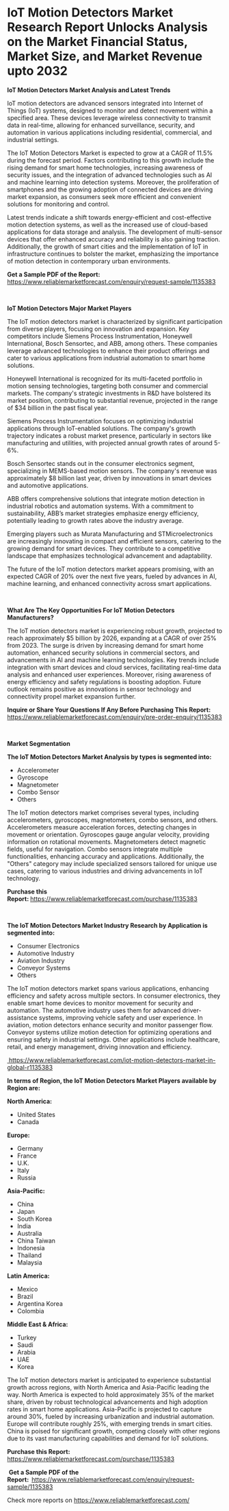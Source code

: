 <p><h1>IoT Motion Detectors Market Research Report Unlocks Analysis on the Market Financial Status, Market Size, and Market Revenue upto 2032</h1></p><p><strong>IoT Motion Detectors Market Analysis and Latest Trends</strong></p>
<p><p>IoT motion detectors are advanced sensors integrated into Internet of Things (IoT) systems, designed to monitor and detect movement within a specified area. These devices leverage wireless connectivity to transmit data in real-time, allowing for enhanced surveillance, security, and automation in various applications including residential, commercial, and industrial settings. </p><p>The IoT Motion Detectors Market is expected to grow at a CAGR of 11.5% during the forecast period. Factors contributing to this growth include the rising demand for smart home technologies, increasing awareness of security issues, and the integration of advanced technologies such as AI and machine learning into detection systems. Moreover, the proliferation of smartphones and the growing adoption of connected devices are driving market expansion, as consumers seek more efficient and convenient solutions for monitoring and control. </p><p>Latest trends indicate a shift towards energy-efficient and cost-effective motion detection systems, as well as the increased use of cloud-based applications for data storage and analysis. The development of multi-sensor devices that offer enhanced accuracy and reliability is also gaining traction. Additionally, the growth of smart cities and the implementation of IoT in infrastructure continues to bolster the market, emphasizing the importance of motion detection in contemporary urban environments.</p></p>
<p><strong>Get a Sample PDF of the Report:&nbsp;</strong> <a href="https://www.reliablemarketforecast.com/enquiry/request-sample/1135383?utm_campaign=2726&utm_medium=2&utm_source=Github&utm_content=ia&utm_term=25032025&utm_id=iot-motion-detectors">https://www.reliablemarketforecast.com/enquiry/request-sample/1135383</a></p>
<p>&nbsp;</p>
<p><strong>IoT Motion Detectors Major Market Players</strong></p>
<p><p>The IoT motion detectors market is characterized by significant participation from diverse players, focusing on innovation and expansion. Key competitors include Siemens Process Instrumentation, Honeywell International, Bosch Sensortec, and ABB, among others. These companies leverage advanced technologies to enhance their product offerings and cater to various applications from industrial automation to smart home solutions.</p><p>Honeywell International is recognized for its multi-faceted portfolio in motion sensing technologies, targeting both consumer and commercial markets. The company's strategic investments in R&D have bolstered its market position, contributing to substantial revenue, projected in the range of $34 billion in the past fiscal year.</p><p>Siemens Process Instrumentation focuses on optimizing industrial applications through IoT-enabled solutions. The company's growth trajectory indicates a robust market presence, particularly in sectors like manufacturing and utilities, with projected annual growth rates of around 5-6%.</p><p>Bosch Sensortec stands out in the consumer electronics segment, specializing in MEMS-based motion sensors. The company's revenue was approximately $8 billion last year, driven by innovations in smart devices and automotive applications.</p><p>ABB offers comprehensive solutions that integrate motion detection in industrial robotics and automation systems. With a commitment to sustainability, ABB’s market strategies emphasize energy efficiency, potentially leading to growth rates above the industry average.</p><p>Emerging players such as Murata Manufacturing and STMicroelectronics are increasingly innovating in compact and efficient sensors, catering to the growing demand for smart devices. They contribute to a competitive landscape that emphasizes technological advancement and adaptability.</p><p>The future of the IoT motion detectors market appears promising, with an expected CAGR of 20% over the next five years, fueled by advances in AI, machine learning, and enhanced connectivity across smart applications.</p></p>
<p>&nbsp;</p>
<p><strong>What Are The Key Opportunities For IoT Motion Detectors Manufacturers?</strong></p>
<p><p>The IoT motion detectors market is experiencing robust growth, projected to reach approximately $5 billion by 2026, expanding at a CAGR of over 25% from 2023. The surge is driven by increasing demand for smart home automation, enhanced security solutions in commercial sectors, and advancements in AI and machine learning technologies. Key trends include integration with smart devices and cloud services, facilitating real-time data analysis and enhanced user experiences. Moreover, rising awareness of energy efficiency and safety regulations is boosting adoption. Future outlook remains positive as innovations in sensor technology and connectivity propel market expansion further.</p></p>
<p><strong>Inquire or Share Your Questions If Any Before Purchasing This Report:</strong> <a href="https://www.reliablemarketforecast.com/enquiry/pre-order-enquiry/1135383?utm_campaign=2726&utm_medium=2&utm_source=Github&utm_content=ia&utm_term=25032025&utm_id=iot-motion-detectors">https://www.reliablemarketforecast.com/enquiry/pre-order-enquiry/1135383</a></p>
<p>&nbsp;</p>
<p><strong>Market Segmentation</strong></p>
<p><strong>The IoT Motion Detectors Market Analysis by types is segmented into:</strong></p>
<p><ul><li>Accelerometer</li><li>Gyroscope</li><li>Magnetometer</li><li>Combo Sensor</li><li>Others</li></ul></p>
<p><p>The IoT motion detectors market comprises several types, including accelerometers, gyroscopes, magnetometers, combo sensors, and others. Accelerometers measure acceleration forces, detecting changes in movement or orientation. Gyroscopes gauge angular velocity, providing information on rotational movements. Magnetometers detect magnetic fields, useful for navigation. Combo sensors integrate multiple functionalities, enhancing accuracy and applications. Additionally, the "Others" category may include specialized sensors tailored for unique use cases, catering to various industries and driving advancements in IoT technology.</p></p>
<p><strong>Purchase this Report:&nbsp;</strong><a href="https://www.reliablemarketforecast.com/purchase/1135383?utm_campaign=2726&utm_medium=2&utm_source=Github&utm_content=ia&utm_term=25032025&utm_id=iot-motion-detectors">https://www.reliablemarketforecast.com/purchase/1135383</a></p>
<p>&nbsp;</p>
<p><strong>The IoT Motion Detectors Market Industry Research by Application is segmented into:</strong></p>
<p><ul><li>Consumer Electronics</li><li>Automotive Industry</li><li>Aviation Industry</li><li>Conveyor Systems</li><li>Others</li></ul></p>
<p><p>The IoT motion detectors market spans various applications, enhancing efficiency and safety across multiple sectors. In consumer electronics, they enable smart home devices to monitor movement for security and automation. The automotive industry uses them for advanced driver-assistance systems, improving vehicle safety and user experience. In aviation, motion detectors enhance security and monitor passenger flow. Conveyor systems utilize motion detection for optimizing operations and ensuring safety in industrial settings. Other applications include healthcare, retail, and energy management, driving innovation and efficiency.</p></p>
<p><a href="https://www.reliablemarketforecast.com/iot-motion-detectors-market-in-global-r1135383?utm_campaign=2726&utm_medium=2&utm_source=Github&utm_content=ia&utm_term=25032025&utm_id=iot-motion-detectors">&nbsp;https://www.reliablemarketforecast.com/iot-motion-detectors-market-in-global-r1135383</a></p>
<p><strong>In terms of Region, the IoT Motion Detectors Market Players available by Region are:</strong></p>
<p>
    <p> <strong> North America: </strong>
        <ul>
            <li>United States</li>
            <li>Canada</li>
        </ul>
        </p> 
    <p> <strong> Europe: </strong>
        <ul>
            <li>Germany</li>
            <li>France</li>
            <li>U.K.</li>
            <li>Italy</li>
            <li>Russia</li>
        </ul>
        </p> 
    <p> <strong> Asia-Pacific: </strong>
        <ul>
            <li>China</li>
            <li>Japan</li>
            <li>South Korea</li>
            <li>India</li>
            <li>Australia</li>
            <li>China Taiwan</li>
            <li>Indonesia</li>
            <li>Thailand</li>
            <li>Malaysia</li>
        </ul>
        </p> 
    <p> <strong> Latin America: </strong>
        <ul>
            <li>Mexico</li>
            <li>Brazil</li>
            <li>Argentina Korea</li>
            <li>Colombia</li>
        </ul>
        </p> 
    <p> <strong> Middle East & Africa: </strong>
        <ul>
            <li>Turkey</li>
            <li>Saudi</li>
            <li>Arabia</li>
            <li>UAE</li>
            <li>Korea</li>
        </ul>
    </p>
    </p>
<p><p>The IoT motion detectors market is anticipated to experience substantial growth across regions, with North America and Asia-Pacific leading the way. North America is expected to hold approximately 35% of the market share, driven by robust technological advancements and high adoption rates in smart home applications. Asia-Pacific is projected to capture around 30%, fueled by increasing urbanization and industrial automation. Europe will contribute roughly 25%, with emerging trends in smart cities. China is poised for significant growth, competing closely with other regions due to its vast manufacturing capabilities and demand for IoT solutions.</p></p>
<p><strong>Purchase this Report: </strong><a href="https://www.reliablemarketforecast.com/purchase/1135383?utm_campaign=2726&utm_medium=2&utm_source=Github&utm_content=ia&utm_term=25032025&utm_id=iot-motion-detectors">https://www.reliablemarketforecast.com/purchase/1135383</a></p>
<p>&nbsp;<strong>Get a Sample PDF of the Report:&nbsp;&nbsp;</strong><a href="https://www.reliablemarketforecast.com/enquiry/request-sample/1135383?utm_campaign=2726&utm_medium=2&utm_source=Github&utm_content=ia&utm_term=25032025&utm_id=iot-motion-detectors">https://www.reliablemarketforecast.com/enquiry/request-sample/1135383</a></p>
<p><strong></strong></p>
<p>Check more reports on <a href="https://www.reliablemarketforecast.com/?utm_campaign=2726&utm_medium=2&utm_source=Github&utm_content=ia&utm_term=25032025&utm_id=iot-motion-detectors">https://www.reliablemarketforecast.com/</a></p>
